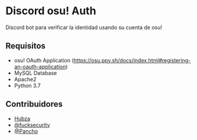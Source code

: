 # Discord osu! Auth
Discord bot para verificar la identidad usando su cuenta de osu!

## Requisitos

* osu! OAuth Application (https://osu.ppy.sh/docs/index.html#registering-an-oauth-application)
* MySQL Database
* Apache2
* Python 3.7

## Contribuidores
* [Hubza](https://github.com/Hubza/omh-authbot/)
* [@fucksecurity](https://github.com/fucksecurity/)
* [@Pancho](https://osu.ppy.sh/users/11305398)

